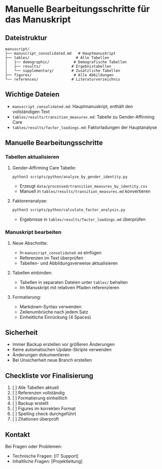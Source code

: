 # Manuelle Bearbeitungsschritte für das Manuskript

## Dateistruktur

```
manuscript/
├── manuscript_consolidated.md   # Hauptmanuskript
├── tables/                     # Alle Tabellen
│   ├── demographic/           # Demografische Tabellen
│   ├── results/              # Ergebnistabellen
│   └── supplementary/        # Zusätzliche Tabellen
├── figures/                   # Alle Abbildungen
└── references/               # Literaturverzeichnis
```

## Wichtige Dateien

- `manuscript_consolidated.md`: Hauptmanuskript, enthält den vollständigen Text
- `tables/results/transition_measures.md`: Tabelle zu Gender-Affirming Care
- `tables/results/factor_loadings.md`: Faktorladungen der Hauptanalyse

## Manuelle Bearbeitungsschritte

### Tabellen aktualisieren

1. Gender-Affirming Care Tabelle:
   ```bash
   python3 scripts/python/analyze_by_gender_identity.py
   ```
   - Erzeugt `data/processed/transition_measures_by_identity.csv`
   - Manuell in `tables/results/transition_measures.md` konvertieren

2. Faktorenanalyse:
   ```bash
   python3 scripts/python/calculate_factor_analysis.py
   ```
   - Ergebnisse in `tables/results/factor_loadings.md` überprüfen

### Manuskript bearbeiten

1. Neue Abschnitte:
   - In `manuscript_consolidated.md` einfügen
   - Referenzen im Text überprüfen
   - Tabellen- und Abbildungsverweise aktualisieren

2. Tabellen einbinden:
   - Tabellen in separaten Dateien unter `tables/` behalten
   - Im Manuskript mit relativen Pfaden referenzieren

3. Formatierung:
   - Markdown-Syntax verwenden
   - Zeilenumbrüche nach jedem Satz
   - Einheitliche Einrückung (4 Spaces)

## Sicherheit

- Immer Backup erstellen vor größeren Änderungen
- Keine automatischen Update-Skripte verwenden
- Änderungen dokumentieren
- Bei Unsicherheit neue Branch erstellen

## Checkliste vor Finalisierung

1. [ ] Alle Tabellen aktuell
2. [ ] Referenzen vollständig
3. [ ] Formatierung einheitlich
4. [ ] Backup erstellt
5. [ ] Figures im korrekten Format
6. [ ] Spelling check durchgeführt
7. [ ] Zitationen überprüft

## Kontakt

Bei Fragen oder Problemen:
- Technische Fragen: [IT Support]
- Inhaltliche Fragen: [Projektleitung] 